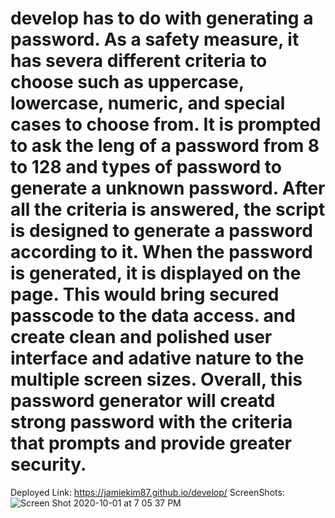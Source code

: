 # develop has to do with generating a password. As a safety measure, it has severa different criteria to choose such as uppercase, lowercase, numeric, and special cases to choose from. It is prompted to ask the leng of a password from 8 to 128 and types of password to generate a unknown password. After all the criteria is answered, the script is designed to generate a password according to it. When the password is generated, it is displayed on the page. This would bring secured passcode to the data access. and create clean and polished user interface and adative nature to the multiple screen sizes. Overall, this password generator will creatd strong password with the criteria that prompts and provide greater security. 

Deployed Link: https://jamiekim87.github.io/develop/
ScreenShots: ![Screen Shot 2020-10-01 at 7 05 37 PM](https://user-images.githubusercontent.com/64169844/97251384-fd8f7c00-17c4-11eb-9fd3-55465da47dcf.png)


